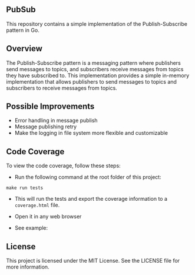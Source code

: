 ## PubSub

This repository contains a simple implementation of the Publish-Subscribe pattern in Go.

## Overview

The Publish-Subscribe pattern is a messaging pattern where publishers send messages to topics, and subscribers receive messages from topics they have subscribed to. This implementation provides a simple in-memory implementation that allows publishers to send messages to topics and subscribers to receive messages from topics.

## Possible Improvements
 - Error handling in message publish
 - Message publishing retry
 - Make the logging in file system more flexible and customizable

## Code Coverage
To view the code coverage, follow these steps:

 - Run the following command at the root folder of this project:
 ```
 make run tests
 ```
- This will run the tests and export the coverage information to a `coverage.html` file. 
- Open it in any web browser

- See example: 


## License

This project is licensed under the MIT License. See the LICENSE file for more information.